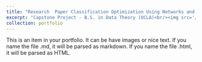 ```yaml
---
title: "Research  Paper Classification Optimization Using Networks and NLP"
excerpt: "Capstone Project - B.S. in Data Theory (UCLA)<br/><img src='/images/arxiv_optimization.png'>"
collection: portfolio
---
```


This is an item in your portfolio. It can be have images or nice text. If you name the file .md, it will be parsed as markdown. If you name the file .html, it will be parsed as HTML. 
